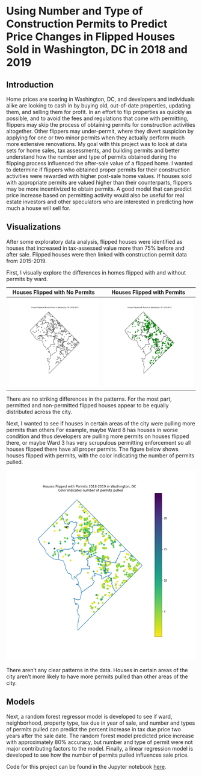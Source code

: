 # Using Number and Type of Construction Permits to Predict Price Changes in Flipped Houses Sold in Washington, DC in 2018 and 2019

## Introduction
Home prices are soaring in Washington, DC, and developers and individuals alike are looking to cash in by buying old, out-of-date properties, updating them, and selling them for profit. In an effort to flip properties as quickly as possible, and to avoid the fees and regulations that come with permitting, flippers may skip the process of obtaining permits for construction activities altogether. Other flippers may under-permit, where they divert suspicion by applying for one or two minor permits when they actually perform much more extensive renovations. My goal with this project was to look at data sets for home sales, tax assessments, and building permits and better understand how the number and type of permits obtained during the flipping process influenced the after-sale value of a flipped home. I wanted to determine if flippers who obtained proper permits for their construction activities were rewarded with higher post-sale home values. If houses sold with appropriate permits are valued higher than their counterparts, flippers may be more incentivized to obtain permits. A good model that can predict price increase based on permitting activity would also be useful for real estate investors and other speculators who are interested in predicting how much a house will sell for.

## Visualizations

After some exploratory data analysis, flipped houses were identified as houses that increased in tax-assessed value more than 75% before and after sale. Flipped houses were then linked with construction permit data from 2015-2019. 

First, I visually explore the differences in homes flipped with and without permits by ward.  

Houses Flipped with No Permits         |  Houses Flipped with Permits          
:-------------------------:|:-------------------------: 
![](pics/nopermit.png)  |   ![](pics/permit.png)         


There are no striking differences in the patterns. For the most part, permitted and non-permitted flipped houses appear to be equally distributed across the city.

Next, I wanted to see if houses in certain areas of the city were pulling more permits than others For example, maybe Ward 8 has houses in worse condition and thus developers are pulling more permits on houses flipped there, or maybe Ward 3 has very scrupulous permitting enforcement so all houses flipped there have all proper permits. The figure below shows houses flipped with permits, with the color indicating the number of permits pulled.

![](pics/permitcolor.png)

There aren’t any clear patterns in the data. Houses in certain areas of the city aren’t more likely to have more permits pulled than other areas of the city.

## Models

Next, a random forest regressor model is developed to see if ward, neighborhood, property type, tax due in year of sale, and number and types of permits pulled can predict the percent increase in tax due price two years after the sale date. The random forest model predicted price increase with approximately 80% accuracy, but number and type of permit were not major contributing factors to the model. Finally, a linear regression model is developed to see how the number of permits pulled influences sale price.

Code for this project can be found in the Jupyter notebook [here](https://github.com/lkreisel/dc_flipped_houses/blob/main/DC_Flipped_Permits.ipynb). 
